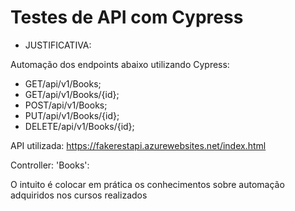 # Testes de API com Cypress

- JUSTIFICATIVA:

Automação dos endpoints abaixo utilizando Cypress:

- GET/api/v1/Books;
- GET/api/v1/Books/{id};
- POST/api/v1/Books;
- PUT/api/v1/Books/{id};
- DELETE/api/v1/Books/{id};

API utilizada: https://fakerestapi.azurewebsites.net/index.html

Controller: 'Books':

O intuito é colocar em prática os conhecimentos sobre automação adquiridos nos cursos realizados

